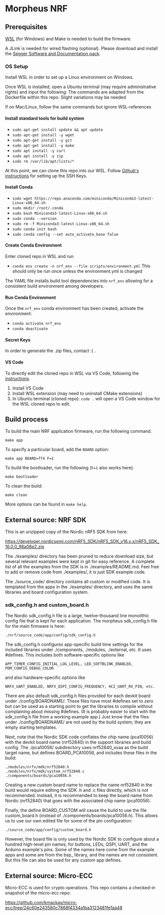 # Morpheus NRF

## Prerequisites 
[WSL](https://learn.microsoft.com/en-us/windows/wsl/install) (for Windows) and Make is needed to build the firmware.

A JLink is needed for wired flashing (optional). Please download and install the 
[Segger Software and Documentation pack](https://www.segger.com/downloads/jlink/#J-LinkSoftwareAndDocumentationPack).


### OS Setup
Install WSL in order to set up a Linux environment on Windows.

Once WSL is installed, open a Ubuntu terminal (may require administrative rights) and input the following:
The commands are adapted from the Dockerfile within this repo. Slight variations may be needed

If on Mac/Linux, follow the same commands but ignore WSL-references

#### Install standard tools for build system
- `sudo apt-get install update && apt update`
- `sudo apt-get install -y wget`
- `sudo apt-get install -y git`
- `sudo apt-get install -y make`
- `sudo apt install -y curl`
- `sudo apt install -y zip`
- `sudo rm /var/lib/apt/lists/*`

At this point, we can clone this repo into our WSL. Follow [Github's instructions](https://docs.github.com/en/authentication/connecting-to-github-with-ssh/generating-a-new-ssh-key-and-adding-it-to-the-ssh-agent) for setting up the SSH Keys. 

#### Install Conda
- `sudo wget https://repo.anaconda.com/miniconda/Miniconda3-latest-Linux-x86_64.sh`
- `sudo mkdir /root/.conda`
- `sudo bash Miniconda3-latest-Linux-x86_64.sh`
- `sudo conda --version`
- `sudo rm -f Miniconda3-latest-Linux-x86_64.sh`
- `sudo conda init bash`
- `sudo conda config --set auto_activate_base false`

#### Create Conda Environment
Enter cloned repo in WSL and run
- `conda env create -n nrf_env --file scripts/environment.yml`
This should only be run once unless the environment.yml is changed

The YAML file installs build tool dependencies into `nrf_env` allowing for a consistent build environment among developers.

#### Run Conda Environment
Once the `nrf_env` conda environment has been created, activate the environment:
- `conda activate nrf_env`
- `conda deactivate`

#### Secret Keys
In order to generate the .zip files, contact :( . 

#### VS Code
To directly edit the cloned repo in WSL via VS Code, following the [instructions](https://learn.microsoft.com/en-us/windows/wsl/tutorials/wsl-vscode).

1. Install VS Code
2. Install WSL extension (may need to uninstall CMake extensions)
3. In Ubuntu terminal (cloned repo): `code .` will open a VS Code window for the WSL cloned repo to edit.

<!-- ### Compiler & tools -->
<!-- `make` checks for the ARMGCC to exist in `$PATH`. If not, it can be downloaded 
via `make dist`. Currently, we use version 2019-q3, which is available from the [ARM developer site](https://developer.arm.com/tools-and-software/open-source-software/developer-tools/gnu-toolchain/gnu-rm/downloads).

`make dist` also downloads [nrfjprog and mergehex](https://www.nordicsemi.com/Products/Development-tools/nrf-command-line-tools) which are used in the build. -->

## Build process

To build the main NRF application firmware, run the following command.
```
make app
```

<!-- To flash the firmware via JLink, add `F=1` to the command line:
```
make app F=1
``` -->

To specify a particular board, add the `BOARD` option:
```
make app BOARD=ff4 F=1
```

To build the bootloader, run the following (`F=1` also works here).
```
make bootloader
```

To clean the build:
```
make clean
```

<!-- To remove the downloaded tools in the `dist` directory:
```
make distclean
``` -->

More options can be found in `make help`.

<!-- ## Generating LPC OTA packages -->
<!-- To generate an LPC firmware package, run the `lpcpkg.sh` script

First step is to generate a hex file from MCUxpresso. In the project explorer, expand "Binaries", and right click morpheus_firmware.axf. Then select "Binary Utilities" and "Create hex". 

Then provide the path to the LPC hex file to the script, like so:

```
./lpcpkg.sh -f ../../images/morpheus_firmware.hex
``` -->

## External source: NRF SDK

This is an unzipped copy of the Nordic nRF5 SDK from here:

https://developer.nordicsemi.com/nRF5_SDK/nRF5_SDK_v16.x.x/nRF5_SDK_16.0.0_98a08e2.zip

The ./examples/ directory has been pruned to reduce download size, but several
relevant examples were kept in git for easy reference. A complete
list of all the examples from the SDK is in ./examples/README.md.
Feel free to add or remove code from ./examples/, it is just SDK example code.

The ./source_code/ directory contains all custom or modified code. It is 
templated from the apps in the ./examples/ directory, and uses the same
libraries and board configuration system.

### sdk_config.h and custom_board.h

The Nordic sdk_config.h file is a large, twelve-thousand line monolithic 
config file that is kept for each application. The morpheus sdk_config.h file
for the main firmware is here:

    ./nrf/source_code/app/config/sdk_config.h

The sdk_config.h configures app-specific build time settings for the included 
libraries under ./components, ./modules, ./external, etc. It uses #defines.
This includes both software-specific options like

    APP_TIMER_CONFIG_INITIAL_LOG_LEVEL, LED_SOFTBLINK_ENABLED, PDM_CONFIG_DEBUG_COLOR

and also hardware-specific options like

    NRFX_UART_ENABLED, NRFX_QSPI_CONFIG_FREQUENCY, HCI_UART_RX_PIN, etc.

There are also default sdk_config.h files provided for each devkit board under 
./config/BOARDNAME/. These files have most #defines set to zero but can be used 
as a starting point to get the libraries to compile without complaining about 
missing #defines. (It is probably easier to start with the sdk_config.h file 
from a working example app.) Just know that the files under ./config/BOARDNAME/
are not used by the build system, they are empty starting templates.

Next, note that the Nordic SDK code conflates the chip name (pca10056) with the
devkit board name (nrf52840) in the support libraries and build config. 
The ./pca10056/ subdirectory uses nrf52840_xxaa as the build target name, 
but defines BOARD_PCA10056, and includes these files in the build:

    ./modules/nrfx/mdk/nrf52840.h
    ./modules/nrfx/mdk/system_nrf52840.c
    ./components/boards/pca10056.h

Creating a new custom board name to replace the name nrf52840 in the build 
would require editing the SDK .h and .c files directly, which is not 
recommended. Instead, it is recommended to keep the board name from Nordic 
(nrf52840) that goes with the associated chip name (pca10056).

Finally, the define BOARD_CUSTOM will cause the build to use the file
custom_board.h (instead of ./components/boards/pca10056.h). This allows us 
to use our own edited file for some of the pin configuration:

    ./source_code/app/config/custom_board.h

However, the board file is only used by the Nordic SDK to configure
about a hundred high-level pin names, for buttons, LEDs, QSPI, UART, and
the Arduino example's pins. Some of the names here come from the example apps 
and some are from the bsp_ library, and the names are not consistent. But this 
file can also be used for any custom app defines. 

## External source: Micro-ECC

Micro-ECC is used for crypto operations. This repo contains a checked-in snapshot
of the micro-ecc repo: 

https://github.com/kmackay/micro-ecc/tree/24c60e243580c7868f4334a1ba3123481fe1aa48
